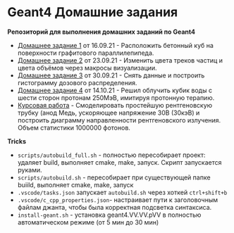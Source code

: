 # Geant4 Домашние задания

**Репозиторий для выполнения домашних заданий по Geant4**

* [Домашнее задание 1](https://github.com/Annndruha/Geant4/blob/v1.0.0/B1/src/B1DetectorConstruction.cc) от 16.09.21 - Расположить бетонный куб на поверхности графитового параллилепипеда.
* [Домашнее задание 2](https://github.com/Annndruha/Geant4/blob/v2.0.0/B1/vis.mac#L19) от 23.09.21 - Изменить цвета треков частиц и цвета объёмов через макросы визуализации.
* [Домашнее задание 3](https://github.com/Annndruha/Geant4/blob/v3.0.0/model/DosePlotter.ipynb) от 30.09.21 - Снять данные и построить гистограмму дозового распределения.
* [Домашнее задание 4](https://github.com/Annndruha/Geant4/blob//v4.0.0/model/src/PrimaryGeneratorAction.cc#L33) от 14.10.21 - Решил облучить кубик воды с шести сторон протонам 250МэВ, имитируя протонную терапию.
* [Курсовая работа](https://github.com/Annndruha/Geant4/blob//v5.0.0/xray_tube) - Смоделировать простейшую рентгеновскую трубку (анод Медь, ускоряющее напряжение 30В (30кэВ) и построить диаграмму направленности рентгеновского излучения. Объем статистики 1000000 фотонов.



**Tricks**

* `scripts/autobuild_full.sh` - полностью пересобирает проект: удаляет build, выполняет cmake, make, запуск. Скрипт запускается руками.
* `scripts/autobuild.sh` - пересобирает при существующей папке buiild, выполняет cmake, make, запуск
* `.vscode/tasks.json` запускает `autobuild.sh` через хоткей `ctrl+shift+b`
* `.vscode/c_cpp_properties.json`- настраивает пути к заголовочным файлам джанта, чтобы была корректная подсветка синтаксиса.
* `install-geant.sh` - установка geant4.VV.VV.pVV в полностью автоматическом режиме (от 5 мин до 30 мин)
